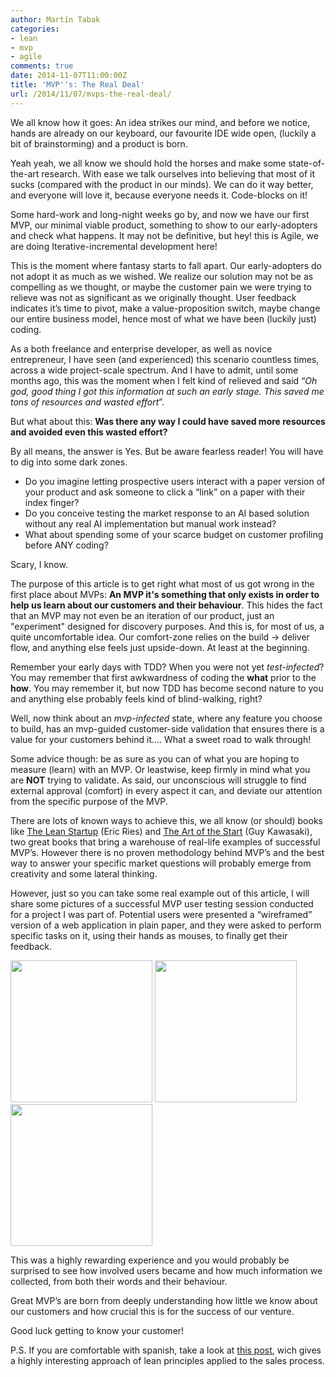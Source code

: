 ```yaml
---
author: Martín Tabak
categories:
- lean
- mvp
- agile
comments: true
date: 2014-11-07T11:00:00Z
title: 'MVP''s: The Real Deal'
url: /2014/11/07/mvps-the-real-deal/
---
```


We all know how it goes: An idea strikes our mind, and before we notice, hands are already on our keyboard, our favourite IDE wide open, (luckily a bit of brainstorming) and a product is born.

Yeah yeah, we all know we should hold the horses and make some state-of-the-art research. With ease we talk ourselves into believing that most of it sucks (compared with the product in our minds). We can do it way better, and everyone will love it, because everyone needs it. Code-blocks on it!

<!--more-->

Some hard-work and long-night weeks go by, and now we have our first MVP, our minimal viable product, something to show to our early-adopters and check what happens. It may not be definitive, but hey! this is Agile, we are doing Iterative-incremental development here!

This is the moment where fantasy starts to fall apart. Our early-adopters do not adopt it as much as we wished. We realize our solution may not be as compelling as we thought, or maybe the customer pain we were trying to relieve was not as significant as we originally thought. User feedback indicates it’s time to pivot, make a value-proposition switch, maybe change our entire business model, hence most of what we have been (luckily just) coding.

As a both freelance and enterprise developer, as well as novice entrepreneur, I have seen (and experienced) this scenario countless times, across a wide project-scale spectrum. And I have to admit, until some months ago, this was the moment when I felt kind of relieved and said “*Oh god, good thing I got this information at such an early stage. This saved me tons of resources and wasted effort*”.

But what about this: **Was there any way I could have saved more resources and avoided even this wasted effort?**

By all means, the answer is Yes. But be aware fearless reader! You will have to dig into some dark zones.

- Do you imagine letting prospective users interact with a paper version of your product and ask someone to click a “link” on a paper with their index finger?
- Do you conceive testing the market response to an AI based solution without any real AI implementation but manual work instead?
- What about spending some of your scarce budget on customer profiling before ANY coding?

Scary, I know.

The purpose of this article is to get right what most of us got wrong in the first place about MVPs: **An MVP it's something that only exists in order to help us learn about our customers and their behaviour**.
This hides the fact that an MVP may not even be an iteration of our product, just an "experiment" designed for discovery purposes. And this is, for most of us, a quite uncomfortable idea. Our comfort-zone relies on the build -> deliver flow, and anything else feels just upside-down. At least at the beginning.

Remember your early days with TDD? When you were not yet *test-infected*? You may remember that first awkwardness of coding the **what** prior to the **how**. You may remember it, but now TDD has become second nature to you and anything else probably feels kind of blind-walking, right?

Well, now think about an *mvp-infected* state, where any feature you choose to build, has an mvp-guided customer-side validation that ensures there is a value for your customers behind it.... What a sweet road to walk through!

Some advice though: be as sure as you can of what you are hoping to measure (learn) with an MVP. Or leastwise, keep firmly in mind what you are **NOT** trying to validate. As said, our unconscious will struggle to find external approval (comfort) in every aspect it can, and deviate our attention from the specific purpose of the MVP.

There are lots of known ways to achieve this, we all know (or should) books like [The Lean Startup](http://theleanstartup.com/) (Eric Ries) and [The Art of the Start](http://www.guykawasaki.com/the-art-of-the-start/) (Guy Kawasaki), two great books that bring a warehouse of real-life examples of successful MVP’s. However there is no proven methodology behind MVP’s and the best way to answer your specific market questions will probably emerge from creativity and some lateral thinking. 

However, just so you can take some real example out of this article, I will share some pictures of a successful MVP user testing session conducted for a project I was part of. Potential users were presented a “wireframed” version of a web application in plain paper, and they were asked to perform specific tasks on it, using their hands as mouses, to finally get their feedback.

<img src="/images/mvps-the-real-deal_1.jpg" style="width: 227px;" />
<img src="/images/mvps-the-real-deal_2.jpg" style="width: 227px;" />
<img src="/images/mvps-the-real-deal_3.jpg" style="width: 227px;" />


This was a highly rewarding experience and you would probably be surprised to see how involved users became and how much information we collected, from both their words and their behaviour.


Great MVP’s are born from deeply understanding how little we know about our customers and how crucial this is for the success of our venture.

Good luck getting to know your customer!

P.S. If you are comfortable with spanish, take a look at [this post](http://blog.10pines.com/2014/10/28/lean-sales-up/), wich gives a highly interesting approach of lean principles applied to the sales process.